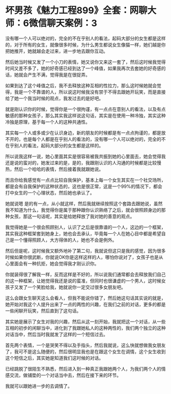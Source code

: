# 坏男孩《魅力工程899》全套：网聊大师：6微信聊天案例：3

没有哪一个人可以绝对的，完全的不在乎别人的看法，起码大部分的女生都是这样的，对于所有的女生，就像很多时候，为什么男生都说女生像猫一样，她们越是你把她推开，她就越会走过来，进一步地去跟你互动。

然后她当时候又发了一个小刀的表情，她又说你又来这一套了，然后这时候我觉得时间又差不多了，她的好奇感已经到达了一个峰值，如果我再次去套她的好奇感的话，她就会产生不满，觉得我是在很捉弄。

如果到达了这个峰值之后，我不去释放这种互相的性拉力，那么这时候她就会觉得，我是一个不靠谱的人，所以说这时候我没有禁于不得去跟她开玩笑，而是直接给了她一个我当时候的观点，我发过去的是好吧。

就是刚认识你的时候，觉得你是一个很拘谨，有一点点在意别人的看法，以及有点敏感的那种女孩子，那么其实我这样说这句话，其实是在使用一种冷独，其实这种冷独是原理，基于每一个人的这种共通性。

其实每一个人或多或少在认识身边，新的朋友的时候都是有一点点拘谨的，都是放不开的，也是每个人都是在乎别人的看法的，没有哪一个人可以绝对的，完全的不在乎别人的看法，起码大部分的女生都是这样的。

所以说我这样一说，她心里面其实是很容易被我共振到她的心里面去，她会觉得我还是说的蛮对的，她发过来的是，是的，我跟刚认识的人沟通的时候都是比较慢热，然后一个哈哈的表情，然后接着我就跟她说。

而且你给我感觉有一点点比较自我保护，基本上每一个女生其实在一个社交场所，都是会有自我保护的这种状态的，这也是很正常，这是一个99%的情况下，都会打中女生的一个心理状态，然后她也承认了。

她就说嗯 是的有一点，从小就这样，然后我就继续按照这个套路去跟她说，虽然我不知道为什么，我觉得你是属于那种跟你认识熟络了之后，就会很照顾身边的那种女孩，那这一句话呢，其实是给她释放了我对她的善意的观点。

我觉得她是一个很会照顾别人，认识了之后是很靠谱的一个人，这边的一个框架，其实我这种框架套到她身上，她也会去承认，毕竟每一个人在她心目中都是希望自己是一个懂得照顾人，大方得体的人，她也不会是例外。

然后但是呢，这时候我又额外地补了第二句，我就说但这只是我的感觉，因为很多时候如果你很武断，你就说OK你是这样这样的人，哪怕你说对了，女孩子也是从心里面会有一种抗拒，她会觉得我才刚认识你。

你就装得很了解我一样，反而这样是不好的，所以说我们通常都会去释放我们自己的这一种框架，让她觉得我还是说的蛮准，但同时也很谦虚的一个男人，这时候女孩子又发了一个笑脸给我，她就说你一定交过很多女朋友吧。

这么会跟女生聊天这么会看人，但我不能说你错了，然后她这句话其实说的就是，她开始对我这个人提升出来了一点的两性的兴趣，在我们之前的对话，更多的都是一些闲聊开玩笑，然后直到了这句话。

其实她是展示了女生对我的兴趣，然后从这一刻开始，我就把这一个对话，从一些互相的初步的闲聊当中，进化到了我跟她私人的这种两性的，我们两个独立的这种对话当中，然后当时我就发了这样的一个短信过去。

首先两个表情，一个是哭笑不得以及手指头，然后我就说，这么快就想做我女朋友了，我可不是这么随便的，然后很明显我也是在跟这个女生在调情，这个女生收到这个短信之后，其实她是知道我们这时候的对话。

已经跳脱了很陌生不熟悉，然后进入到一种真正我跟她两个人，为我们两个人的情感交流，做铺垫的一个对话当中去，然后在接下来的环节。

我就可以跟她进一步的去调情了。